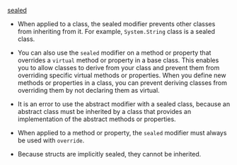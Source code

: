 
[sealed](https://docs.microsoft.com/en-us/dotnet/csharp/language-reference/keywords/sealed)

* When applied to a class, the sealed modifier prevents other classes from inheriting from it. For example, `System.String` class is a sealed class.

* You can also use the `sealed` modifier on a method or property that overrides a `virtual` method or property in a base class. This enables you to allow classes to derive from your class and prevent them from overriding specific virtual methods or properties. When you define new methods or properties in a class, you can prevent deriving classes from overriding them by not declaring them as virtual.

* It is an error to use the abstract modifier with a sealed class, because an abstract class must be inherited by a class that provides an implementation of the abstract methods or properties.

* When applied to a method or property, the `sealed` modifier must always be used with `override`.

* Because structs are implicitly sealed, they cannot be inherited.
